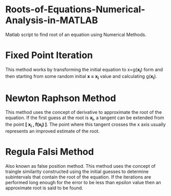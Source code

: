 # Roots-of-Equations-Numerical-Analysis-in-MATLAB
Matlab script to find root of an equation using Numerical Methods.<br/>

# Fixed Point Iteration
This method works by transforming the initial equation to x=g(**x<sub>i</sub>**) form and then starting from some random initial **x = x<sub>i</sub>** value and calculating g(**x<sub>i</sub>**).<br/>
# Newton Raphson Method
This method uses the concept of derivative to approximate the root of the equation. If the first guess at the root is **x<sub>i</sub>**, a tangent can be extended from the point
**[ x<sub>i</sub> , f(x<sub>i</sub>) ]**. The point where this tangent crosses the x axis usually represents an improved estimate of the root.<br/>

# Regula Falsi Method
Also known as false position method. This method uses the concept of traingle similarity constructed using the initial guesses to determine subintervals that contain the root of the equation. If the iterations are performed long enough for the error to be less than epsilon value then an approximate root is said to be found.

